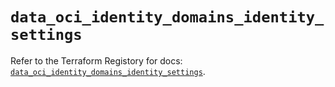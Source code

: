 # `data_oci_identity_domains_identity_settings`

Refer to the Terraform Registory for docs: [`data_oci_identity_domains_identity_settings`](https://registry.terraform.io/providers/oracle/oci/6.18.0/docs/data-sources/identity_domains_identity_settings).

